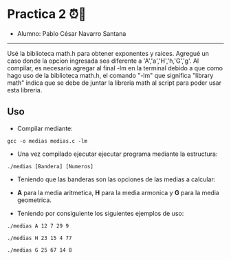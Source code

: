 # **Practica 2** ⏰📐

- Alumno: Pablo César Navarro Santana

---

Usé la biblioteca math.h para obtener exponentes y raices.
Agregué un caso donde la opcion ingresada sea diferente a 'A','a','H','h,'G','g'.
Al compilar, es necesario agregar al final -lm en la terminal debido a que como hago 
uso de la biblioteca math.h, el comando "-lm" que significa "library math" indica que
se debe de juntar la libreria math al script para poder usar esta libreria.

## **Uso**

- Compilar mediante:

```
gcc -o medias medias.c -lm
```

- Una vez compilado ejecutar ejecutar programa mediante la estructura:

```
./medias [Bandera] [Numeros]
```
- Teniendo que las banderas son las opciones de las medias a calcular: 

- **A** para la media aritmetica, **H** para la media armonica y **G** para la media geometrica.

- Teniendo por consiguiente los siguientes ejemplos de uso:

```
./medias A 12 7 29 9
```

```
./medias H 23 15 4 77
```

```
./medias G 25 67 14 8
```


